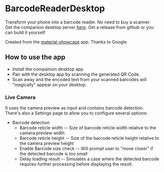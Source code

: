 # BarcodeReaderDesktop
Transform your phone into a barcode reader. 
No need to buy a scanner.   
Get the companion desktop server [here](https://github.com/shubh-shah/BarcodeReaderDesktop).
Get a release from github or you can build it yourself

Created from the [material-showcase](https://github.com/googlesamples/mlkit) app. Thanks to Google.

## How to use the app

+ Install the compainion desktop app
+ Pair with the desktop app by scanning the generated QR Code.
+ Scan away and the encoded text from your scanned barcodes will "magically" appear on your desktop.

### Live Camera

It uses the camera preview as input and contains barcode detection. There's also a Settings page to
allow you to configure several options:
- Barcode detection
    - Barcode reticle width -- Size of barcode reticle width relative to the camera preview width
    - Barcode reticle height -- Size of the barcode reticle height relative to the camera preview height
    - Enable Barcode size check -- Will prompt user to "move closer" if the detected barcode is too small
    - Delay loading result -- Simulates a case where the detected barcode requires further processing before displaying the result.
